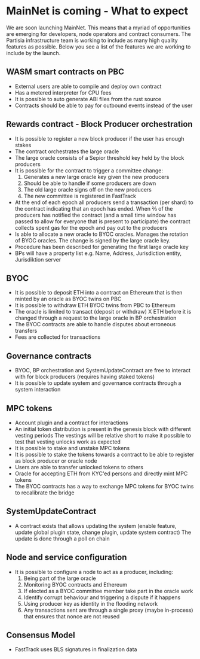 # MainNet is coming - What to expect 
We are soon launching MainNet. This means that a myriad of opportunities are emerging for developers, node operators and contract consumers. The Partisia infrastructure team is working to include as many high quality features as possible. Below you see a list of the features we are working to include by the launch.

## WASM smart contracts on PBC

- External users are able to compile and deploy own contract
- Has a metered interpreter for CPU fees
- It is possible to auto generate ABI files from the rust source
- Contracts should be able to pay for outbound events instead of the user

## Rewards contract - Block Producer orchestration

- It is possible to register a new block producer if the user has enough stakes
- The contract orchestrates the large oracle
- The large oracle consists of a Sepior threshold key held by the block producers
- It is possible for the contract to trigger a committee change:
    1. Generates a new large oracle key given the new producers
    2. Should be able to handle if some producers are down
    3. The old large oracle signs off on the new producers
    4. The new committee is registered in FastTrack
- At the end of each epoch all producers send a transaction (per shard) to the contract indicating that an epoch has ended. When ⅔ of the producers has notified the contract (and a small time window has passed to allow for everyone that is present to participate) the contract collects spent gas for the epoch and pay out to the producers
- Is able to allocate a new oracle to BYOC oracles. Manages the rotation of BYOC oracles. The change is signed by the large oracle key.
- Procedure has been described for generating the first large oracle key
- BPs will have a property list e.g. Name, Address, Jurisdiction entity, Jurisdiktion server

## BYOC

- It is possible to deposit ETH into a contract on Ethereum that is then minted by an oracle as BYOC twins on PBC
- It is possible to withdraw ETH BYOC twins from PBC to Ethereum
- The oracle is limited to transact (deposit or withdraw) X ETH before it is changed through a request to the large oracle in BP orchestration
- The BYOC contracts are able to handle disputes about erroneous transfers
- Fees are collected for transactions

## Governance contracts

- BYOC, BP orchestration and SystemUpdateContract are free to interact with for block producers  (requires having staked tokens) 
- It is possible to update system  and governance contracts through a system interaction

## MPC tokens

- Account plugin and a contract for interactions
- An initial token distribution is present in the genesis block with different vesting periods The vestings will be relative short to make it possible to test that vesting unlocks work as expected
- It is possible to stake and unstake MPC tokens
- It is possible to stake the tokens towards a contract to be able to register as block producer or oracle node
- Users are able to transfer unlocked tokens to others
- Oracle for accepting ETH from KYC'ed persons and directly mint MPC tokens
- The BYOC contracts has a way to exchange MPC tokens for BYOC twins to recalibrate the bridge


## SystemUpdateContract

- A contract exists that allows updating the system (enable feature, update global plugin state, change plugin, update system contract) The update is done through a poll on chain

## Node and service configuration

- It is possible to configure a node to act as a producer, including:
    1. Being part of the large oracle
    2. Monitoring BYOC contracts and Ethereum
    3. If elected as a BYOC committee member take part in the oracle work
    4. Identify corrupt behaviour and triggering a dispute if it happens
    5. Using producer key as identity in the flooding network
    6. Any transactions sent are through a single proxy (maybe in-process) that ensures that nonce are not reused

## Consensus Model

- FastTrack uses BLS signatures in finalization data



